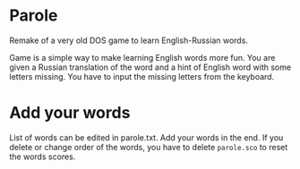 # Parole
Remake of a very old DOS game to learn English-Russian words.

Game is a simple way to make learning English words more fun. You are given a Russian translation of the word and a hint of English word with some letters missing. You have to input the missing letters from the keyboard.

# Add your words
List of words can be edited in parole.txt. Add your words in the end. If you delete or change order of the words, you have to delete `parole.sco` to reset the words scores.
